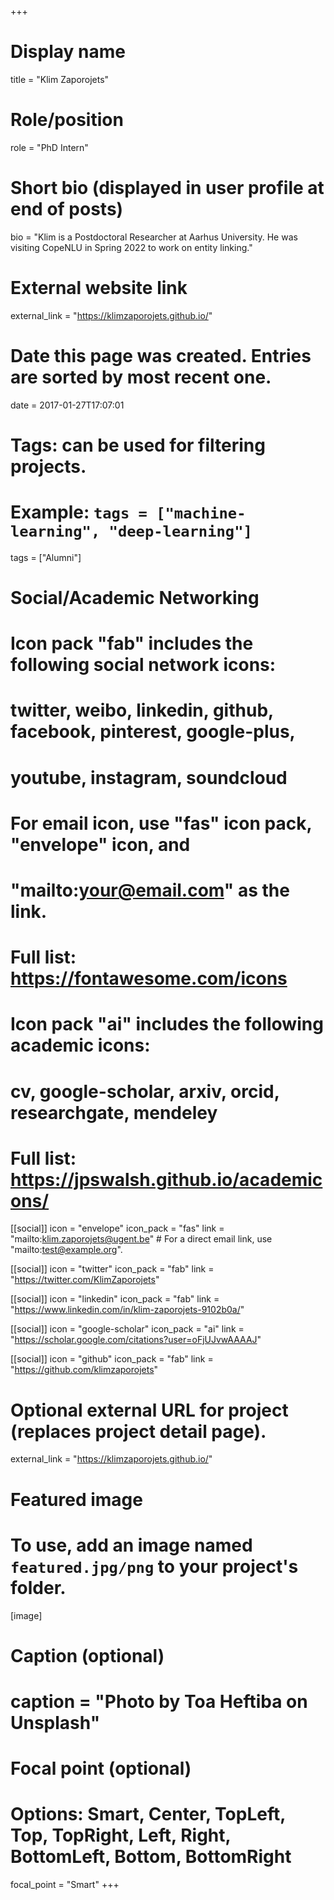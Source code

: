 +++
# Display name
title = "Klim Zaporojets"

# Role/position
role = "PhD Intern"

# Short bio (displayed in user profile at end of posts)
bio = "Klim is a Postdoctoral Researcher at Aarhus University. He was visiting CopeNLU in Spring 2022 to work on entity linking."

# External website link
external_link = "https://klimzaporojets.github.io/"

# Date this page was created. Entries are sorted by most recent one.
date = 2017-01-27T17:07:01

# Tags: can be used for filtering projects.
# Example: `tags = ["machine-learning", "deep-learning"]`
tags = ["Alumni"]

# Social/Academic Networking
#
# Icon pack "fab" includes the following social network icons:
#
#   twitter, weibo, linkedin, github, facebook, pinterest, google-plus,
#   youtube, instagram, soundcloud
#
#   For email icon, use "fas" icon pack, "envelope" icon, and
#   "mailto:your@email.com" as the link.
#
#   Full list: https://fontawesome.com/icons
#
# Icon pack "ai" includes the following academic icons:
#
#   cv, google-scholar, arxiv, orcid, researchgate, mendeley
#
#   Full list: https://jpswalsh.github.io/academicons/

[[social]]
icon = "envelope"
icon_pack = "fas"
link = "mailto:klim.zaporojets@ugent.be"  # For a direct email link, use "mailto:test@example.org".

[[social]]
icon = "twitter"
icon_pack = "fab"
link = "https://twitter.com/KlimZaporojets"

[[social]]
icon = "linkedin"
icon_pack = "fab"
link = "https://www.linkedin.com/in/klim-zaporojets-9102b0a/"

[[social]]
icon = "google-scholar"
icon_pack = "ai"
link = "https://scholar.google.com/citations?user=oFjUJvwAAAAJ"

[[social]]
icon = "github"
icon_pack = "fab"
link = "https://github.com/klimzaporojets"


# Optional external URL for project (replaces project detail page).
external_link = "https://klimzaporojets.github.io/"

# Featured image
# To use, add an image named `featured.jpg/png` to your project's folder. 
[image]
  # Caption (optional)
  # caption = "Photo by Toa Heftiba on Unsplash"

  # Focal point (optional)
  # Options: Smart, Center, TopLeft, Top, TopRight, Left, Right, BottomLeft, Bottom, BottomRight
  focal_point = "Smart"
+++

